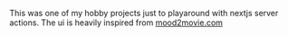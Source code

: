 This was one of my hobby projects just to playaround with nextjs server actions. The ui is heavily inspired from  [mood2movie.com]([https://website-name.com](https://mood2movie.com/))
